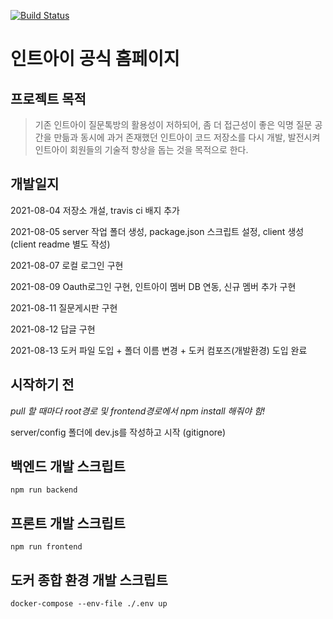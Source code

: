 [![Build Status](https://travis-ci.com/int-i/int-i-official-site.svg?branch=master)](https://travis-ci.com/int-i/int-i-official-site)
# 인트아이 공식 홈페이지

## 프로젝트 목적
> 기존 인트아이 질문톡방의 활용성이 저하되어, 좀 더 접근성이 좋은 익명 질문 공간을 만듦과 동시에 과거 존재했던 인트아이 코드 저장소를 다시 개발, 발전시켜 인트아이 회원들의 기술적 향상을 돕는 것을 목적으로 한다.

## 개발일지
2021-08-04 저장소 개설, travis ci 배지 추가

2021-08-05 server 작업 폴더 생성, package.json 스크립트 설정, client 생성(client readme 별도 작성)

2021-08-07 로컬 로그인 구현

2021-08-09 Oauth로그인 구현, 인트아이 멤버 DB 연동, 신규 멤버 추가 구현

2021-08-11 질문게시판 구현

2021-08-12 답글 구현

2021-08-13 도커 파일 도입 + 폴더 이름 변경 + 도커 컴포즈(개발환경) 도입 완료

## 시작하기 전

*pull 할 때마다 root경로 및 frontend경로에서 npm install 해줘야 함!*

server/config 폴더에 dev.js를 작성하고 시작 (gitignore)

## 백엔드 개발 스크립트
    npm run backend

## 프론트 개발 스크립트
    npm run frontend

## 도커 종합 환경 개발 스크립트
    docker-compose --env-file ./.env up
    
